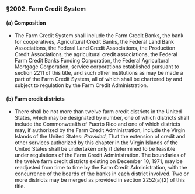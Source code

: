 ### §2002. Farm Credit System
#### (a) Composition
* The Farm Credit System shall include the Farm Credit Banks, the bank for cooperatives, Agricultural Credit Banks, the Federal Land Bank Associations, the Federal Land Credit Associations, the Production Credit Associations, the agricultural credit associations, the Federal Farm Credit Banks Funding Corporation, the Federal Agricultural Mortgage Corporation, service corporations established pursuant to section 2211 of this title, and such other institutions as may be made a part of the Farm Credit System, all of which shall be chartered by and subject to regulation by the Farm Credit Administration.

#### (b) Farm credit districts
* There shall be not more than twelve farm credit districts in the United States, which may be designated by number, one of which districts shall include the Commonwealth of Puerto Rico and one of which districts may, if authorized by the Farm Credit Administration, include the Virgin Islands of the United States: _Provided_, That the extension of credit and other services authorized by this chapter in the Virgin Islands of the United States shall be undertaken only if determined to be feasible under regulations of the Farm Credit Administration. The boundaries of the twelve farm credit districts existing on December 10, 1971, may be readjusted from time to time by the Farm Credit Administration, with the concurrence of the boards of the banks in each district involved. Two or more districts may be merged as provided in section 2252(a)(2) of this title.